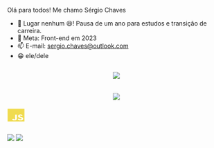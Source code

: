 Olá para todos! Me chamo Sérgio Chaves

- 🔭 Lugar nenhum 😆! Pausa de um ano para estudos e transição de carreira.
- 🌱 Meta: Front-end em 2023
- 📫 E-mail: sergio.chaves@outlook.com
- 😁 ele/dele
##
<div align="center">
  <a href="https://github.com/S-Keys">
  <img height="180em" src="https://github-readme-stats.vercel.app/api?username=S-Keys&show_icons=true&theme=gruvbox&include_all_commits=true&count_private=true"/> 
</div>

##

<div align="center">
  <a href="https://github.com/S-Keys">
  <img height="180em" src="https://github-readme-stats.vercel.app/api/top-langs/?username=S-Keys&layout=compact&langs_count=7&theme=gruvbox"/>
</div>

<div style="display: block"><br>
  <img align="center" alt="ícone do JavaScript" height="30" width="40" src="https://raw.githubusercontent.com/devicons/devicon/master/icons/javascript/javascript-plain.svg">
</div>
<div style="display: block><br>
  <img align="center" alt="ícone CSS 3" height="30" width="40" src="https://icongr.am/devicon/css3-original-wordmark.svg?size=141&color=currentColor">
</div>
<div style="display: block><br>
  <img align="center" alt="ícone HTML 5" height="30" width="40" src="https://icongr.am/devicon/html5-original-wordmark.svg?size=141&color=currentColor">
</div>
<div style="display: block><br>
  <img align="center" alt="ícone GitHub" height="30" width="40" src="https://icongr.am/devicon/github-original.svg?size=141&color=ffffff">
</div>

##

<div>
  <a href="https://www.linkedin.com/in/sergiorlchaves/" target="_blank"><img src="https://img.shields.io/badge/-LinkedIn-%230077B5?style=for-the-badge&logo=linkedin&logoColor=white" target="_blank"></a>
  <a href = "mailto:sergio.chaves@outlook.com.com"><img src="https://img.shields.io/badge/Microsoft_Outlook-0078D4?style=for-the-badge&logo=microsoft-outlook&logoColor=white" target="_blank"></a>
</div>
